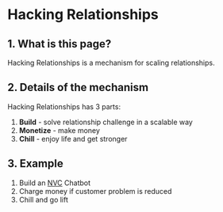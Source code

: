 # Hacking Relationships

## 1. What is this page?
Hacking Relationships is a mechanism for scaling relationships.

## 2. Details of the mechanism
Hacking Relationships has 3 parts:
1. **Build** - solve relationship challenge in a scalable way
1. **Monetize** - make money
1. **Chill** - enjoy life and get stronger

## 3. Example
1. Build an [NVC](https://oren.github.io/#/nvc/) Chatbot
1. Charge money if customer problem is reduced
1. Chill and go lift
